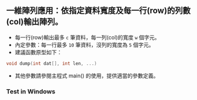 ## 一維陣列應用：依指定資料寬度及每一行(row)的列數(col)輸出陣列。

- 每一行(row)輸出最多 `c` 筆資料，每一列(col)的寬度 `w` 個字元。
- 內定參數：每一行最多 `10` 筆資料，沒列的寬度為 `5` 個字元。
- 建議函數原型如下：
``` C++
void dump(int dat[], int len, ...)
```
- 其他參數請參閱主程式 main() 的使用，提供適當的參數定義。

### Test in Windows

```shell
````